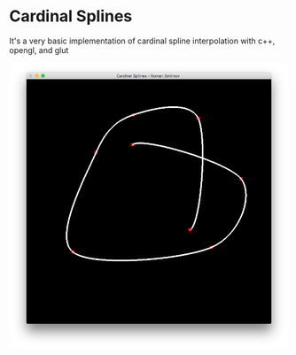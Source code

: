 # Cardinal Splines
It's a very basic implementation of cardinal spline interpolation with c++, opengl, and glut

![cardinal spline drawing demo](demo_output_img.png)